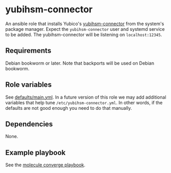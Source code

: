 yubihsm-connector
=================
An ansible role that installs Yubico's [yubihsm-connector][] from the system's
package manager.  Expect the `yubihsm-connector` user and systemd service to be
added.  The yubihsm-connector will be listening on `localhost:12345`.

[yubihsm-connector]: https://developers.yubico.com/yubihsm-connector/

Requirements
------------
Debian bookworm or later.  Note that backports will be used on Debian bookworm.

Role variables
--------------
See [defaults/main.yml](./defaults/main.yml).  In a future version of this role
we may add additional variables that help tune `/etc/yubihsm-connector.yml`.  In
other words, if the defaults are not good enough you need to do that manually.

Dependencies
------------
None.

Example playbook
----------------
See the [molecule converge playbook](../../molecule/yubihsm_connector/converge.yml).
